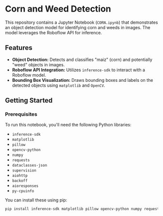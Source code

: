 # Corn and Weed Detection

This repository contains a Jupyter Notebook (`CORN.ipynb`) that demonstrates an object detection model for identifying corn and weeds in images. The model leverages the Roboflow API for inference.

## Features

* **Object Detection:** Detects and classifies "maiz" (corn) and potentially "weed" objects in images.
* **Roboflow API Integration:** Utilizes `inference-sdk` to interact with a Roboflow model.
* **Bounding Box Visualization:** Draws bounding boxes and labels on the detected objects using `matplotlib` and `OpenCV`.

## Getting Started

### Prerequisites

To run this notebook, you'll need the following Python libraries:

* `inference-sdk`
* `matplotlib`
* `pillow`
* `opencv-python`
* `numpy`
* `requests`
* `dataclasses-json`
* `supervision`
* `aiohttp`
* `backoff`
* `aioresponses`
* `py-cpuinfo`

You can install these using pip:

```bash
pip install inference-sdk matplotlib pillow opencv-python numpy requests dataclasses-json supervision aiohttp backoff aioresponses py-cpuinfo

